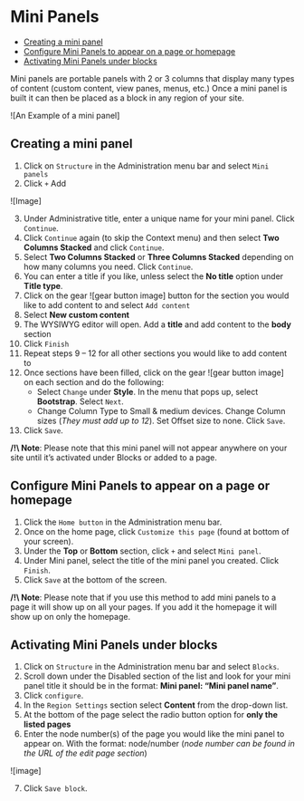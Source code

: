 # Mini Panels

* [Creating a mini panel](howto-minipanels.md#Creating-a-mini-panel)
* [Configure Mini Panels to appear on a page or homepage](howto-minipanels.md#Configure-Mini-Panels-to-appear-on-a-page-or-homepage)
* [Activating Mini Panels under blocks](howto-minipanels.md#Activating-Mini-Panels-under-blocks)

Mini panels are portable panels with 2 or 3 columns that display many types of content (custom content, view panes, menus, etc.) 
Once a mini panel is built it can then be placed as a block in any region of your site.

![An Example of a mini panel]

## Creating a mini panel
1.	Click on `Structure` in the Administration menu bar and select `Mini panels` 
2.	Click `+` Add

![Image]

3.	Under Administrative title, enter a unique name for your mini panel. Click `Continue`.
4.	Click `Continue` again (to skip the Context menu) and then select **Two Columns Stacked** and click `Continue`.
5.	Select **Two Columns Stacked** or **Three Columns Stacked** depending on how many columns you need. Click `Continue`.
6.	You can enter a title if you like, unless select the **No title** option under **Title type**.
7.	Click on the gear ![gear button image] button for the section you would like to add content to and select `Add content`
8.	Select **New custom content**
9.	The WYSIWYG editor will open. Add a **title** and add content to the **body** section
10.	Click `Finish`
11.	Repeat steps 9 – 12 for all other sections you would like to add content to
12.	Once sections have been filled, click on the gear ![gear button image] on each section and do the following:
    * Select `Change` under **Style**. In the menu that pops up, select **Bootstrap**. Select `Next`.
    *	Change Column Type to Small & medium devices. Change Column sizes (*They must add up to 12*). Set Offset size to none. Click `Save`.
13.	Click `Save`.

**/!\ Note**: Please note that this mini panel will not appear anywhere on your site until it’s activated under Blocks or added to a page.

## Configure Mini Panels to appear on a page or homepage
1.	Click the `Home button` in the Administration menu bar.
2.	Once on the home page, click `Customize this page` (found at bottom of your screen).
3.	Under the **Top** or **Bottom** section, click `+` and select `Mini panel`.
4.	Under Mini panel, select the title of the mini panel you created. Click `Finish`.
5.	Click `Save` at the bottom of the screen.

**/!\ Note**: Please note that if you use this method to add mini panels to a page it will show up on all your pages. 
If you add it the homepage it will show up on only the homepage.


## Activating Mini Panels under blocks
1.	Click on `Structure` in the Administration menu bar and select `Blocks`.
2.	Scroll down under the Disabled section of the list and look for your mini panel title it should be in the format: **Mini panel:
“Mini panel name”**.
3.	Click `configure`.
4.	In the `Region Settings` section select **Content** from the drop-down list.
5.	At the bottom of the page select the radio button option for **only the listed pages**
6.	Enter the node number(s) of the page you would like the mini panel to appear on. With the format: node/number 
(*node number can be found in the URL of the edit page section*)

![image]

7.	Click `Save block`.
